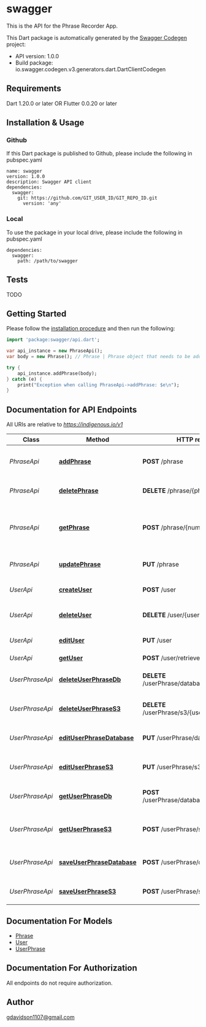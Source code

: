 # swagger
This is the API for the Phrase Recorder App.

This Dart package is automatically generated by the [Swagger Codegen](https://github.com/swagger-api/swagger-codegen) project:

- API version: 1.0.0
- Build package: io.swagger.codegen.v3.generators.dart.DartClientCodegen

## Requirements

Dart 1.20.0 or later OR Flutter 0.0.20 or later

## Installation & Usage

### Github
If this Dart package is published to Github, please include the following in pubspec.yaml
```
name: swagger
version: 1.0.0
description: Swagger API client
dependencies:
  swagger:
    git: https://github.com/GIT_USER_ID/GIT_REPO_ID.git
      version: 'any'
```

### Local
To use the package in your local drive, please include the following in pubspec.yaml
```
dependencies:
  swagger:
    path: /path/to/swagger
```

## Tests

TODO

## Getting Started

Please follow the [installation procedure](#installation--usage) and then run the following:

```dart
import 'package:swagger/api.dart';

var api_instance = new PhraseApi();
var body = new Phrase(); // Phrase | Phrase object that needs to be added to the Database

try {
    api_instance.addPhrase(body);
} catch (e) {
    print("Exception when calling PhraseApi->addPhrase: $e\n");
}
```

## Documentation for API Endpoints

All URIs are relative to *https://indigenous.io/v1*

Class | Method | HTTP request | Description
------------ | ------------- | ------------- | -------------
*PhraseApi* | [**addPhrase**](docs//PhraseApi.md#addphrase) | **POST** /phrase | Add a new phrase to the Database
*PhraseApi* | [**deletePhrase**](docs//PhraseApi.md#deletephrase) | **DELETE** /phrase/{phraseId} | Delete an existing phrase
*PhraseApi* | [**getPhrase**](docs//PhraseApi.md#getphrase) | **POST** /phrase/{numberPhrases} | Retrieves a given number of phrases from the Database
*PhraseApi* | [**updatePhrase**](docs//PhraseApi.md#updatephrase) | **PUT** /phrase | Update an existing phrase
*UserApi* | [**createUser**](docs//UserApi.md#createuser) | **POST** /user | Creates user with given info
*UserApi* | [**deleteUser**](docs//UserApi.md#deleteuser) | **DELETE** /user/{userId} | Delete an existing user
*UserApi* | [**editUser**](docs//UserApi.md#edituser) | **PUT** /user | Edits user with given info
*UserApi* | [**getUser**](docs//UserApi.md#getuser) | **POST** /user/retrieve | Get user
*UserPhraseApi* | [**deleteUserPhraseDb**](docs//UserPhraseApi.md#deleteuserphrasedb) | **DELETE** /userPhrase/database/{userPhraseId} | Delete a userPhrase from Database
*UserPhraseApi* | [**deleteUserPhraseS3**](docs//UserPhraseApi.md#deleteuserphrases3) | **DELETE** /userPhrase/s3/{userPhraseId} | Delete a userPhrase from S3
*UserPhraseApi* | [**editUserPhraseDatabase**](docs//UserPhraseApi.md#edituserphrasedatabase) | **PUT** /userPhrase/database | Edit a userPhrase to Database
*UserPhraseApi* | [**editUserPhraseS3**](docs//UserPhraseApi.md#edituserphrases3) | **PUT** /userPhrase/s3 | Edits a userPhrase in S3
*UserPhraseApi* | [**getUserPhraseDb**](docs//UserPhraseApi.md#getuserphrasedb) | **POST** /userPhrase/database/{userPhraseId} | Gets a userPhrase by ID from Database
*UserPhraseApi* | [**getUserPhraseS3**](docs//UserPhraseApi.md#getuserphrases3) | **POST** /userPhrase/s3/{userPhraseId} | Get a userPhrase by ID from S3
*UserPhraseApi* | [**saveUserPhraseDatabase**](docs//UserPhraseApi.md#saveuserphrasedatabase) | **POST** /userPhrase/database | Saves a userPhrase to Database
*UserPhraseApi* | [**saveUserPhraseS3**](docs//UserPhraseApi.md#saveuserphrases3) | **POST** /userPhrase/s3 | Saves a userPhrase to S3

## Documentation For Models

 - [Phrase](docs//Phrase.md)
 - [User](docs//User.md)
 - [UserPhrase](docs//UserPhrase.md)

## Documentation For Authorization

 All endpoints do not require authorization.


## Author

gdavidson1107@gmail.com
